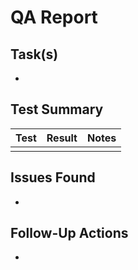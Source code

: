# QA Report

## Task(s)
- 

## Test Summary
| Test | Result | Notes |
|---|---|---|
|  |  |  |

## Issues Found
- 

## Follow-Up Actions
- 

